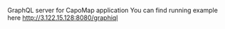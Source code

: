 GraphQL server for CapoMap application
You can find running example here http://3.122.15.128:8080/graphiql
